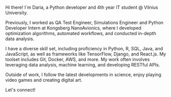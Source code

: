 Hi there! 
I`m Daria, a Python developer and 4th year IT student @ Vilnius University. 

Previously, I worked as QA Test Engineer, Simulations Engineer and Python Developer Intern at Kongsberg NanoAvionics, where I developed optimization algorithms, automated workflows, and conducted in-depth data analysis.

I have a diverse skill set, including proficiency in Python, R, SQL, Java, and JavaScript, as well as frameworks like TensorFlow, Django, and React.js. My toolset includes Git, Docker, AWS, and more. My work often involves leveraging data analysis, machine learning, and developing RESTful APIs.

Outside of work, I follow the latest developments in science, enjoy playing video games and creating digital art.

Let's connect!
